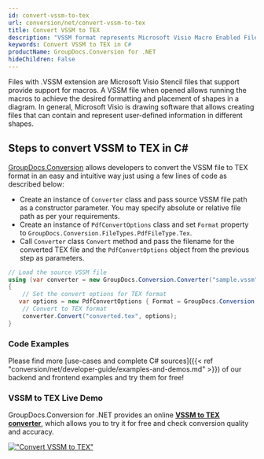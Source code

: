 ```yaml
---
id: convert-vssm-to-tex
url: conversion/net/convert-vssm-to-tex
title: Convert VSSM to TEX
description: "VSSM format represents Microsoft Visio Macro Enabled File Format with .vssm extension. Learn how to convert VSSM to TEX file programmatically in C# language using GroupDocs.Conversion for .NET library."
keywords: Convert VSSM to TEX in C#
productName: GroupDocs.Conversion for .NET
hideChildren: False
---
```


Files with .VSSM extension are Microsoft Visio Stencil files that support provide support for macros. A VSSM file when opened allows running the macros to achieve the desired formatting and placement of shapes in a diagram. In general, Microsoft Visio is drawing software that allows creating files that can contain and represent user-defined information in different shapes.

## Steps to convert VSSM to TEX in C#

[GroupDocs.Conversion](https://products.groupdocs.com/conversion/net) allows developers to convert the VSSM file to TEX format in an easy and intuitive way just using a few lines of code as described below:

* Create an instance of `Converter` class and pass source VSSM file path as a constructor parameter. You may specify absolute or relative file path as per your requirements. 
* Create an instance of `PdfConvertOptions` class and set `Format` property to `GroupDocs.Conversion.FileTypes.PdfFileType.Tex`.
* Call `Converter` class `Convert` method and pass the filename for the converted TEX file and the `PdfConvertOptions` object from the previous step as parameters.

```csharp
// Load the source VSSM file
using (var converter = new GroupDocs.Conversion.Converter("sample.vssm"))
{
    // Set the convert options for TEX format
   var options = new PdfConvertOptions { Format = GroupDocs.Conversion.FileTypes.PdfFileType.Tex };
    // Convert to TEX format
    converter.Convert("converted.tex", options);
}
```

### Code Examples

Please find more [use-cases and complete C# sources]({{< ref "conversion/net/developer-guide/examples-and-demos.md" >}}) of our backend and frontend examples and try them for free!

### VSSM to TEX Live Demo

GroupDocs.Conversion for .NET provides an online [**VSSM to TEX converter**](https://products.groupdocs.app/conversion/vssm-to-tex), which allows you to try it for free and check conversion quality and accuracy.

[!["Convert VSSM to TEX"](conversion/net/images/convert-to-tex/convert-vssm-to-tex.png)](https://products.groupdocs.app/conversion/vssm-to-tex)